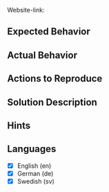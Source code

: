 <!-- Über welche Webseite reden wir? -->
Website-link: 

## Expected Behavior
<!-- Was habe ich erwartet? -->

## Actual Behavior
<!-- Was sehe ich stattdessen? -->

## Actions to Reproduce
<!-- Was habe ich gemacht, um das zu sehen? -->

## Solution Description
<!-- Wenn es eine Lösungsidee gibt, diese bitte hier eintragen. -->

## Hints
<!-- Weitere Hinweise -->

## Languages
<!-- Welche Sprachen -->
- [X] English (en)
- [X] German (de)
- [X] Swedish (sv)
